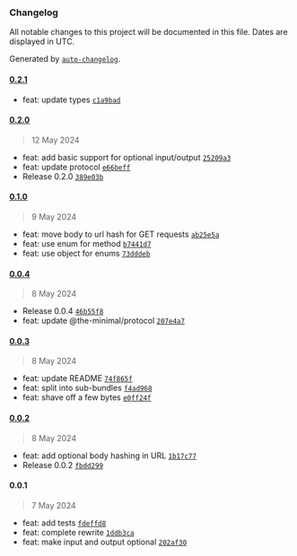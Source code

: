 ### Changelog

All notable changes to this project will be documented in this file. Dates are displayed in UTC.

Generated by [`auto-changelog`](https://github.com/CookPete/auto-changelog).

#### [0.2.1](https://github.com/the-minimal/rpc/compare/0.2.0...0.2.1)

- feat: update types [`c1a9bad`](https://github.com/the-minimal/rpc/commit/c1a9bad46ce396510a8cde199d60db937930d1a2)

#### [0.2.0](https://github.com/the-minimal/rpc/compare/0.1.0...0.2.0)

> 12 May 2024

- feat: add basic support for optional input/output [`25209a3`](https://github.com/the-minimal/rpc/commit/25209a3906005deac90d3aeee6265f7a2d97b0f1)
- feat: update protocol [`e66beff`](https://github.com/the-minimal/rpc/commit/e66beff1302ccd639f7fdc7d829ab17095a9eed0)
- Release 0.2.0 [`389e03b`](https://github.com/the-minimal/rpc/commit/389e03b97eef1d0125686c410805937518ad7fa2)

#### [0.1.0](https://github.com/the-minimal/rpc/compare/0.0.4...0.1.0)

> 9 May 2024

- feat: move body to url hash for GET requests [`ab25e5a`](https://github.com/the-minimal/rpc/commit/ab25e5ab8aa863fcbc2e9a1f96869322e255b4d7)
- feat: use enum for method [`b7441d7`](https://github.com/the-minimal/rpc/commit/b7441d748f30b08c68426510abaf29a0b74de25a)
- feat: use object for enums [`73dddeb`](https://github.com/the-minimal/rpc/commit/73dddeb75a00ec78c8fef6957d3b7cc09e199694)

#### [0.0.4](https://github.com/the-minimal/rpc/compare/0.0.3...0.0.4)

> 8 May 2024

- Release 0.0.4 [`46b55f8`](https://github.com/the-minimal/rpc/commit/46b55f8c6e8a4aed521ab37e359b092537002469)
- feat: update @the-minimal/protocol [`207e4a7`](https://github.com/the-minimal/rpc/commit/207e4a71c9b611af67cb89115b14d6b3480117ea)

#### [0.0.3](https://github.com/the-minimal/rpc/compare/0.0.2...0.0.3)

> 8 May 2024

- feat: update README [`74f865f`](https://github.com/the-minimal/rpc/commit/74f865f054242d2bc09b90b6f1e431b7aefbe0c5)
- feat: split into sub-bundles [`f4ad968`](https://github.com/the-minimal/rpc/commit/f4ad968d127eb36cf74aff4724c5132984e935d5)
- feat: shave off a few bytes [`e0ff24f`](https://github.com/the-minimal/rpc/commit/e0ff24f4d9f68027d3e3ab61ab2610f03f6b78c0)

#### [0.0.2](https://github.com/the-minimal/rpc/compare/0.0.1...0.0.2)

> 8 May 2024

- feat: add optional body hashing in URL [`1b17c77`](https://github.com/the-minimal/rpc/commit/1b17c7730717b49f96bb81524dc94a715400a5ba)
- Release 0.0.2 [`fbdd299`](https://github.com/the-minimal/rpc/commit/fbdd299a7e7e9754186c123737d55dfcfaf7dacf)

#### 0.0.1

> 7 May 2024

- feat: add tests [`fdeffd8`](https://github.com/the-minimal/rpc/commit/fdeffd80e2625d1888913fab86d41bd23bd213cd)
- feat: complete rewrite [`1ddb3ca`](https://github.com/the-minimal/rpc/commit/1ddb3ca0bec1d7a1c822028229981688a9e83fd1)
- feat: make input and output optional [`202af30`](https://github.com/the-minimal/rpc/commit/202af301606954ceb27b6500fc277dd60e874ae7)

